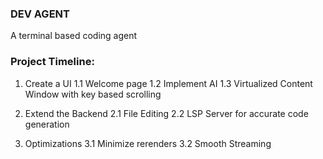 ### DEV AGENT
A terminal based coding agent

### Project Timeline:
1. Create a UI
    1.1 Welcome page
    1.2 Implement AI
    1.3 Virtualized Content Window with key based scrolling

2. Extend the Backend
    2.1 File Editing
    2.2 LSP Server for accurate code generation

3. Optimizations
    3.1 Minimize rerenders
    3.2 Smooth Streaming